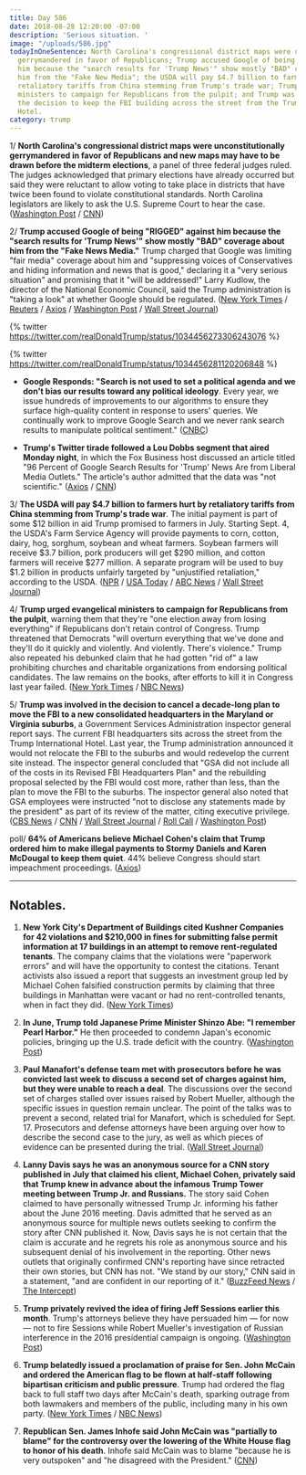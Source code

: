 ```yaml
---
title: Day 586
date: 2018-08-28 12:20:00 -07:00
description: 'Serious situation. '
image: "/uploads/586.jpg"
todayInOneSentence: North Carolina's congressional district maps were unconstitutionally
  gerrymandered in favor of Republicans; Trump accused Google of being "RIGGED" against
  him because the "search results for 'Trump News'" show mostly "BAD" coverage about
  him from the "Fake New Media"; the USDA will pay $4.7 billion to farmers hurt by
  retaliatory tariffs from China stemming from Trump's trade war; Trump urged evangelical
  ministers to campaign for Republicans from the pulpit; and Trump was involved in
  the decision to keep the FBI building across the street from the Trump International
  Hotel.
category: trump
---
```


1/ **North Carolina's congressional district maps were unconstitutionally gerrymandered in favor of Republicans and new maps may have to be drawn before the midterm elections**, a panel of three federal judges ruled. The judges acknowledged that primary elections have already occurred but said they were reluctant to allow voting to take place in districts that have twice been found to violate constitutional standards. North Carolina legislators are likely to ask the U.S. Supreme Court to hear the case. ([Washington Post](https://www.washingtonpost.com/politics/courts_law/2018/08/27/fc04e066-aa46-11e8-b1da-ff7faa680710_story.html?utm_term=.9c2cb6ef47b6) / [CNN](https://www.cnn.com/2018/08/27/politics/north-carolina-gerrymandering-court/index.html))

2/ **Trump accused Google of being "RIGGED" against him because the "search results for 'Trump News'" show mostly "BAD" coverage about him from the "Fake News Media."** Trump charged that Google was limiting "fair media" coverage about him and "suppressing voices of Conservatives and hiding information and news that is good," declaring it a "very serious situation" and promising that it "will be addressed!" Larry Kudlow, the director of the National Economic Council, said the Trump administration is "taking a look" at whether Google should be regulated. ([New York Times](https://www.nytimes.com/2018/08/28/business/media/google-trump-news-results.html) / [Reuters](https://www.reuters.com/article/us-usa-trump-tech/trump-accuses-google-of-hiding-fair-media-coverage-idUSKCN1LD1I1) / [Axios](https://www.axios.com/larry-kudlow-trump-administration-google-regulation-d54fb006-3334-4a55-9ebe-45fd35056145.html) / [Washington Post](https://www.washingtonpost.com/news/morning-mix/wp/2018/08/28/trump-wakes-up-googles-himself-and-doesnt-like-what-he-sees-illegal/) / [Wall Street Journal](https://www.wsj.com/articles/trump-accuses-google-of-suppressing-positive-news-about-his-presidency-1535459748))

{% twitter https://twitter.com/realDonaldTrump/status/1034456273306243076 %}

{% twitter https://twitter.com/realDonaldTrump/status/1034456281120206848 %}

* **Google Responds: "Search is not used to set a political agenda and we don't bias our results toward any political ideology**. Every year, we issue hundreds of improvements to our algorithms to ensure they surface high-quality content in response to users' queries. We continually work to improve Google Search and we never rank search results to manipulate political sentiment." ([CNBC](https://www.cnbc.com/2018/08/28/trump-accuses-google-of-rigging-search-results-in-favor-of-bad-coverage.html))

* **Trump's Twitter tirade followed a Lou Dobbs segment that aired Monday night**, in which the Fox Business host discussed an article titled "96 Percent of Google Search Results for 'Trump' News Are from Liberal Media Outlets." The article's author admitted that the data was "not scientific." ([Axios](https://www.axios.com/trump-tweet-google-censorship-e5fb9792-069b-419e-8506-03855d3bf9c7.html) / [CNN](https://www.cnn.com/2018/08/28/politics/donald-trump-google-conspiracy-theory/index.html))

3/ **The USDA will pay $4.7 billion to farmers hurt by retaliatory tariffs from China stemming from Trump's trade war**. The initial payment is part of some $12 billion in aid  Trump promised to farmers in July. Starting Sept. 4, the USDA's Farm Service Agency will provide payments to corn, cotton, dairy, hog, sorghum, soybean and wheat farmers. Soybean farmers will receive $3.7 billion, pork producers will get $290 million, and cotton farmers will receive $277 million. A separate program will be used to buy $1.2 billion in products unfairly targeted by "unjustified retaliation," according to the USDA. ([NPR](https://www.npr.org/2018/08/28/642525831/agriculture-dept-will-pay-4-7-billion-to-farmers-hit-in-trade-war) / [USA Today](https://www.usatoday.com/story/news/politics/2018/08/27/trade-wars-u-s-farmers-get-first-4-7-billion-relief/1114709002/) / [ABC News](https://abcnews.go.com/Politics/usda-buy-12-billion-goods-offer-billion-aid/story?id=57425001) / [Wall Street Journal](https://www.wsj.com/articles/u-s-to-pay-farmers-up-to-4-7-billion-to-offset-trade-conflict-losses-1535396442))

4/ **Trump urged evangelical ministers to campaign for Republicans from the pulpit**, warning them that they're "one election away from losing everything" if Republicans don't retain control of Congress. Trump threatened that Democrats "will overturn everything that we've done and they'll do it quickly and violently. And violently. There's violence." Trump also repeated his debunked claim that he had gotten "rid of" a law prohibiting churches and charitable organizations from endorsing political candidates. The law remains on the books, after efforts to kill it in Congress last year failed. ([New York Times](https://www.nytimes.com/2018/08/28/us/politics/trump-evangelical-pastors-election.html) / [NBC News](https://www.nbcnews.com/politics/elections/trump-told-christian-leaders-he-got-rid-law-he-didn-n904471))

5/ **Trump was involved in the decision to cancel a decade-long plan to move the FBI to a new consolidated headquarters in the Maryland or Virginia suburbs**, a Government Services Administration inspector general report says. The current FBI headquarters sits across the street from the Trump International Hotel. Last year, the Trump administration announced it would not relocate the FBI to the suburbs and would redevelop the current site instead. The inspector general concluded that "GSA did not include all of the costs in its Revised FBI Headquarters Plan" and the rebuilding proposal selected by the FBI would cost more, rather than less, than the plan to move the FBI to the suburbs. The inspector general also noted that GSA employees were instructed "not to disclose any statements made by the president" as part of its review of the matter, citing executive privilege. ([CBS News](https://www.cbsnews.com/news/inspector-general-report-trump-involved-in-fbi-headquarters-decision/) / [CNN](https://www.cnn.com/2018/08/27/politics/fbi-headquarters-ig-report-white-house/index.html) / [Wall Street Journal](https://www.wsj.com/articles/trump-was-involved-in-fbi-headquarters-plan-watchdog-says-1535409845) / [Roll Call](https://www.rollcall.com/news/politics/ig-confirms-trumps-involvement-fbi-headquarters-project-across-hotel) / [Washington Post](https://www.washingtonpost.com/business/2018/08/27/white-house-role-fbi-headquarters-plan-detailed-watchdog-report))

poll/ **64% of Americans believe Michael Cohen's claim that Trump ordered him to make illegal payments to Stormy Daniels and Karen McDougal to keep them quiet**. 44% believe Congress should start impeachment proceedings. ([Axios](https://www.axios.com/exclusive-poll-americans-believe-cohen-dont-want-impeachment-e5ac7439-3a30-471a-bdb5-8a225ce80e12.html))

---

## Notables.

1. **New York City's Department of Buildings cited Kushner Companies for 42 violations and $210,000 in fines for submitting false permit information at 17 buildings in an attempt to remove rent-regulated tenants**. The company claims that the violations were "paperwork errors" and will have the opportunity to contest the citations. Tenant activists also issued a report that suggests an investment group led by Michael Cohen falsified construction permits by claiming that three buildings in Manhattan were vacant or had no rent-controlled tenants, when in fact they did. ([New York Times](https://www.nytimes.com/2018/08/27/nyregion/kushner-cohen-rent-regulated-tenants.html))

2. **In June, Trump told Japanese Prime Minister Shinzo Abe: "I remember Pearl Harbor."** He then proceeded to condemn Japan's economic policies, bringing up the U.S. trade deficit with the country. ([Washington Post](https://www.washingtonpost.com/world/national-security/i-remember-pearl-harbor-inside-trumps-hot-and-cold-relationship-with-japans-prime-minister/2018/08/28/d6117021-e310-40a4-b688-68fdf5ed2f38_story.html))

3. **Paul Manafort's defense team met with prosecutors before he was convicted last week to discuss a second set of charges against him, but they were unable to reach a deal**. The discussions over the second set of charges stalled over issues raised by Robert Mueller, although the specific issues in question remain unclear. The point of the talks was to prevent a second, related trial for Manafort, which is scheduled for Sept. 17. Prosecutors and defense attorneys have been arguing over how to describe the second case to the jury, as well as which pieces of evidence can be presented during the trial. ([Wall Street Journal](https://www.wsj.com/articles/manafort-sought-deal-in-next-trial-but-talks-broke-down-1535404819))

4. **Lanny Davis says he was an anonymous source for a CNN story published in July that claimed his client, Michael Cohen, privately said that Trump knew in advance about the infamous Trump Tower meeting between Trump Jr. and Russians.** The story said Cohen claimed to have personally witnessed Trump Jr. informing his father about the June 2016 meeting. Davis admitted that he served as an anonymous source for multiple news outlets seeking to confirm the story after CNN published it. Now, Davis says he is not certain that the claim is accurate and he regrets his role as anonymous source and his subsequent denial of his involvement in the reporting. Other news outlets that originally confirmed CNN's reporting have since retracted their own stories, but CNN has not. "We stand by our story," CNN said in a statement, "and are confident in our reporting of it." ([BuzzFeed News](https://www.buzzfeednews.com/article/stevenperlberg/lanny-davis-cnn-trump-tower-story) / [The Intercept](https://theintercept.com/2018/08/28/cnn-credibly-accused-of-lying-to-its-audience-about-a-key-claim-in-its-blockbuster-cohen-story-refuses-to-comment/))

5. **Trump privately revived the idea of firing Jeff Sessions earlier this month**. Trump's attorneys believe they have persuaded him — for now — not to fire Sessions while Robert Mueller's investigation of Russian interference in the 2016 presidential campaign is ongoing. ([Washington Post](https://www.washingtonpost.com/politics/trump-privately-revived-the-idea-of-firing-sessions-this-month-according-to-people-familiar-with-the-discussions/2018/08/28/13e84a6c-aa40-11e8-a8d7-0f63ab8b1370_story.html))

6. **Trump belatedly issued a proclamation of praise for Sen. John McCain and ordered the American flag to be flown at half-staff following bipartisan criticism and public pressure**. Trump had ordered the flag back to full staff two days after McCain's death, sparking outrage from both lawmakers and members of the public, including many in his own party. ([New York Times](https://www.nytimes.com/2018/08/27/us/politics/flag-half-staff-mccain-trump.html) /  [NBC News](https://www.nbcnews.com/politics/white-house/w-h-flag-back-full-staff-after-mccain-s-death-n904061))

7. **Republican Sen. James Inhofe said John McCain was "partially to blame" for the controversy over the lowering of the White House flag to honor of his death**. Inhofe said McCain was to blame "because he is very outspoken" and "he disagreed with the President." ([CNN](https://www.cnn.com/2018/08/27/politics/james-inhofe-john-mccain-white-house-flag/index.html))